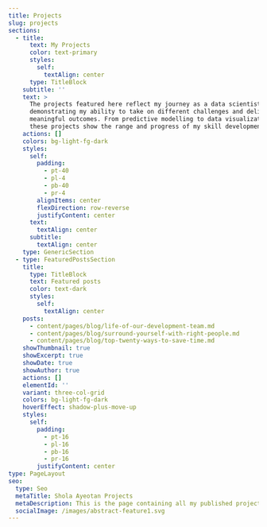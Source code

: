 ```yaml
---
title: Projects
slug: projects
sections:
  - title:
      text: My Projects
      color: text-primary
      styles:
        self:
          textAlign: center
      type: TitleBlock
    subtitle: ''
    text: >
      The projects featured here reflect my journey as a data scientist,
      demonstrating my ability to take on different challenges and deliver
      meaningful outcomes. From predictive modelling to data visualization,
      these projects show the range and progress of my skill development.
    actions: []
    colors: bg-light-fg-dark
    styles:
      self:
        padding:
          - pt-40
          - pl-4
          - pb-40
          - pr-4
        alignItems: center
        flexDirection: row-reverse
        justifyContent: center
      text:
        textAlign: center
      subtitle:
        textAlign: center
    type: GenericSection
  - type: FeaturedPostsSection
    title:
      type: TitleBlock
      text: Featured posts
      color: text-dark
      styles:
        self:
          textAlign: center
    posts:
      - content/pages/blog/life-of-our-development-team.md
      - content/pages/blog/surround-yourself-with-right-people.md
      - content/pages/blog/top-twenty-ways-to-save-time.md
    showThumbnail: true
    showExcerpt: true
    showDate: true
    showAuthor: true
    actions: []
    elementId: ''
    variant: three-col-grid
    colors: bg-light-fg-dark
    hoverEffect: shadow-plus-move-up
    styles:
      self:
        padding:
          - pt-16
          - pl-16
          - pb-16
          - pr-16
        justifyContent: center
type: PageLayout
seo:
  type: Seo
  metaTitle: Shola Ayeotan Projects
  metaDescription: This is the page containing all my published projects
  socialImage: /images/abstract-feature1.svg
---
```

